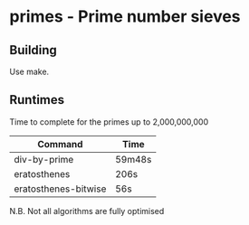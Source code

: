# primes - Prime number sieves

## Building

Use make.

## Runtimes

Time to complete for the primes up to 2,000,000,000

| Command | Time |
| ------- | ---- |
| div-by-prime | 59m48s |
| eratosthenes | 206s |
| eratosthenes-bitwise | 56s |

N.B. Not all algorithms are fully optimised
